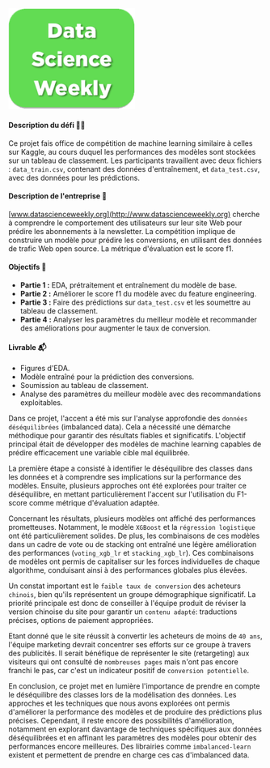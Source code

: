 <div style="text-align:left;">
    <img src="./img.png" alt="DSW LOGO" width="250px" style="margin-left: 0px;"/>
</div>


#### Description du défi 🚴🚴
Ce projet fais office de compétition de machine learning similaire à celles sur Kaggle, au cours duquel les performances des modèles sont stockées sur un tableau de classement.
Les participants travaillent avec deux fichiers : `data_train.csv`, contenant des données d'entraînement, et `data_test.csv`, avec des données pour les prédictions.

#### Description de l'entreprise 📇
[www.datascienceweekly.org](http://www.datascienceweekly.org) cherche à comprendre le comportement des utilisateurs sur leur site Web pour prédire les abonnements à la newsletter. La compétition implique de construire un modèle pour prédire les conversions, en utilisant des données de trafic Web open source. La métrique d'évaluation est le score f1.

#### Objectifs 🎯
- **Partie 1 :** EDA, prétraitement et entraînement du modèle de base.
- **Partie 2 :** Améliorer le score f1 du modèle avec du feature engineering.
- **Partie 3 :** Faire des prédictions sur `data_test.csv` et les soumettre au tableau de classement.
- **Partie 4 :** Analyser les paramètres du meilleur modèle et recommander des améliorations pour augmenter le taux de conversion.

#### Livrable 📬
- Figures d'EDA.
- Modèle entraîné pour la prédiction des conversions.
- Soumission au tableau de classement.
- Analyse des paramètres du meilleur modèle avec des recommandations exploitables.

Dans ce projet, l'accent a été mis sur l'analyse approfondie des `données déséquilibrées` (imbalanced data). Cela a nécessité une démarche méthodique pour garantir des résultats fiables et significatifs. L'objectif principal était de développer des modèles de machine learning capables de prédire efficacement une variable cible mal équilibrée.

La première étape a consisté à identifier le déséquilibre des classes dans les données et à comprendre ses implications sur la performance des modèles. Ensuite, plusieurs approches ont été explorées pour traiter ce déséquilibre, en mettant particulièrement l'accent sur l'utilisation du F1-score comme métrique d'évaluation adaptée.

Concernant les résultats, plusieurs modèles ont affiché des performances prometteuses. Notamment, le modèle `XGBoost` et la `régression logistique` ont été particulièrement solides. De plus, les combinaisons de ces modèles dans un cadre de vote ou de stacking ont entraîné une légère amélioration des performances (`voting_xgb_lr` et `stacking_xgb_lr`). Ces combinaisons de modèles ont permis de capitaliser sur les forces individuelles de chaque algorithme, conduisant ainsi à des performances globales plus élevées.

Un constat important est le `faible taux de conversion` des acheteurs `chinois`, bien qu'ils représentent un groupe démographique significatif. La priorité principale est donc de conseiller à l'équipe produit de réviser la version chinoise du site pour garantir un `contenu adapté`: traductions précises, options de paiement appropriées.

Etant donné que le site réussit à convertir les acheteurs de moins de `40 ans`, l'équipe marketing devrait concentrer ses efforts sur ce groupe à travers des publicités. Il serait bénéfique de représenter le site (retargeting) aux visiteurs qui ont consulté de `nombreuses pages` mais n'ont pas encore franchi le pas, car c'est un indicateur positif de `conversion potentielle`.


En conclusion, ce projet met en lumière l'importance de prendre en compte le déséquilibre des classes lors de la modélisation des données. Les approches et les techniques que nous avons explorées ont permis d'améliorer la performance des modèles et de produire des prédictions plus précises. Cependant, il reste encore des possibilités d'amélioration, notamment en explorant davantage de techniques spécifiques aux données déséquilibrées et en affinant les paramètres des modèles pour obtenir des performances encore meilleures. Des librairies comme `imbalanced-learn` existent et permettent de prendre en charge ces cas d'imbalanced data.
